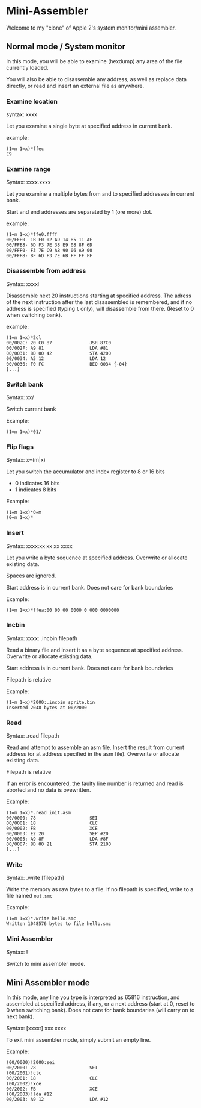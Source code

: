 # Mini-Assembler

Welcome to my "clone" of Apple 2's system monitor/mini assembler.

## Normal mode / System monitor

In this mode, you will be able to examine (hexdump) any area of the file currently loaded.

You will also be able to disassemble any address, as well as replace data directly, or read and insert an external file as anywhere.

### Examine location

syntax: xxxx

Let you examine a single byte at specified address in current bank.

example:

```
(1=m 1=x)*ffec
E9
```

### Examine range

Syntax: xxxx.xxxx

Let you examine a multiple bytes from and to specified addresses in current bank.

Start and end addresses are separated by 1 (ore more) dot.

example:

```
(1=m 1=x)*ffe0.ffff
00/FFE0- 1B F0 02 A9 14 85 11 AF
00/FFE8- 6D F3 7E 38 E9 08 8F 6D
00/FFF0- F3 7E C9 A8 90 06 A9 00
00/FFF8- 8F 6D F3 7E 6B FF FF FF
```

### Disassemble from address

Syntax: xxxxl

Disassemble next 20 instructions starting at specified address. The adress of the next instruction after the last disassembled is remembered, and if no address is specified (typing `l` only), will disassemble from there. (Reset to 0 when switching bank).

example:

```
(1=m 1=x)*2cl
00/002C: 20 C0 87              JSR 87C0
00/002F: A9 81                 LDA #81
00/0031: 8D 00 42              STA 4200
00/0034: A5 12                 LDA 12
00/0036: F0 FC                 BEQ 0034 {-04}
[...]
```

### Switch bank

Syntax: xx/

Switch current bank

Example:

```
(1=m 1=x)*01/
```

### Flip flags

Syntax: x=(m|x)

Let you switch the accumulator and index register to 8 or 16 bits

* 0 indicates 16 bits
* 1 indicates 8 bits

Example:

```
(1=m 1=x)*0=m
(0=m 1=x)*
```

### Insert

Syntax: xxxx:xx xx xx xxxx

Let you write a byte sequence at specified address. Overwrite or allocate existing data.

Spaces are ignored.

Start address is in current bank. Does not care for bank boundaries

Example:

```
(1=m 1=x)*ffea:00 00 00 0000 0 000 0000000
```

### Incbin

Syntax: xxxx: .incbin filepath

Read a binary file and insert it as a byte sequence at specified address. Overwrite or allocate existing data.

Start address is in current bank. Does not care for bank boundaries

Filepath is relative

Example:

```
(1=m 1=x)*2000:.incbin sprite.bin
Inserted 2048 bytes at 00/2000
```

### Read

Syntax: .read filepath

Read and attempt to assemble an asm file. Insert the result from current address (or at address specified in the asm file). Overwrite or allocate existing data.

Filepath is relative

If an error is encountered, the faulty line number is returned and read is aborted and no data is ovewritten.

Example:

```
(1=m 1=x)*.read init.asm
00/0000: 78                    SEI
00/0001: 18                    CLC
00/0002: FB                    XCE
00/0003: E2 20                 SEP #20
00/0005: A9 8F                 LDA #8F                                                                                  00/0007: 8D 00 21              STA 2100
[...]
```

### Write

Syntax: .write [filepath]

Write the memory as raw bytes to a file. If no filepath is specified, write to a file named `out.smc`

Example:

```
(1=m 1=x)*.write hello.smc
Written 1048576 bytes to file hello.smc
```

### Mini Assembler

Syntax: !

Switch to mini assembler mode.

## Mini Assembler mode

In this mode, any line you type is interpreted as 65816 instruction, and assembled at specified address, if any, or a next address (start at 0, reset to 0 when switching bank). Does not care for bank boundaries (will carry on to next bank).

Syntax: [xxxx:] xxx xxxx

To exit mini assembler mode, simply submit an empty line.

Example:

```
(00/0000)!2000:sei
00/2000: 78                    SEI
(00/2001)!clc
00/2001: 18                    CLC
(00/2002)!xce
00/2002: FB                    XCE
(00/2003)!lda #12
00/2003: A9 12                 LDA #12
```
